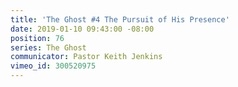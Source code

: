 ```yaml
---
title: 'The Ghost #4 The Pursuit of His Presence'
date: 2019-01-10 09:43:00 -08:00
position: 76
series: The Ghost
communicator: Pastor Keith Jenkins
vimeo_id: 300520975
---
```


